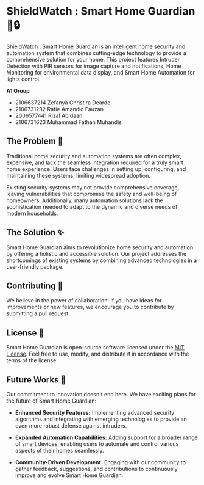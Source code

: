 
# ShieldWatch : Smart Home Guardian 🏡🔒 

ShieldWatch : Smart Home Guardian is an intelligent home security and automation system that combines cutting-edge technology to provide a comprehensive solution for your home. This project features Intruder Detection with PIR sensors for image capture and notifications, Home Monitoring for environmental data display, and Smart Home Automation for lights control.

**A1 Group**
- 2106637214	Zefanya Christira Deardo
- 2106731232	Rafie Amandio Fauzan
- 2006577441	Rizal Ab'daan
- 2106731623	Muhammad Fathan Muhandis 

## The Problem 🤔
Traditional home security and automation systems are often complex, expensive, and lack the seamless integration required for a truly smart home experience. Users face challenges in setting up, configuring, and maintaining these systems, limiting widespread adoption.

Existing security systems may not provide comprehensive coverage, leaving vulnerabilities that compromise the safety and well-being of homeowners. Additionally, many automation solutions lack the sophistication needed to adapt to the dynamic and diverse needs of modern households.

## The Solution ✨
Smart Home Guardian aims to revolutionize home security and automation by offering a holistic and accessible solution. Our project addresses the shortcomings of existing systems by combining advanced technologies in a user-friendly package.


## Contributing 🤝

We believe in the power of collaboration. If you have ideas for improvements or new features, we encourage you to contribute by submitting a pull request. 

## License 📜

Smart Home Guardian is open-source software licensed under the [MIT License](LICENSE). Feel free to use, modify, and distribute it in accordance with the terms of the license.


## Future Works 🔮

Our commitment to innovation doesn't end here. We have exciting plans for the future of Smart Home Guardian:

- **Enhanced Security Features:** Implementing advanced security algorithms and integrating with emerging technologies to provide an even more robust defense against intruders.

- **Expanded Automation Capabilities:** Adding support for a broader range of smart devices, enabling users to automate and control various aspects of their homes seamlessly.

- **Community-Driven Development:** Engaging with our community to gather feedback, suggestions, and contributions to continuously improve and evolve Smart Home Guardian.